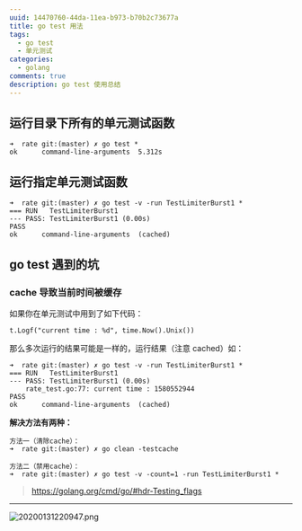 ```yaml
---
uuid: 14470760-44da-11ea-b973-b70b2c73677a
title: go test 用法
tags:
  - go test
  - 单元测试
categories:
  - golang
comments: true
description: go test 使用总结
---
```


## 运行目录下所有的单元测试函数
```
➜  rate git:(master) ✗ go test *                                    
ok      command-line-arguments  5.312s
```

## 运行指定单元测试函数
```
➜  rate git:(master) ✗ go test -v -run TestLimiterBurst1 *       
=== RUN   TestLimiterBurst1
--- PASS: TestLimiterBurst1 (0.00s)
PASS
ok      command-line-arguments  (cached)
```



<!--more-->

## go test 遇到的坑
### cache 导致当前时间被缓存

如果你在单元测试中用到了如下代码：
```
t.Logf("current time : %d", time.Now().Unix())
```

那么多次运行的结果可能是一样的，运行结果（注意 cached）如：
```
➜  rate git:(master) ✗ go test -v -run TestLimiterBurst1 *
=== RUN   TestLimiterBurst1
--- PASS: TestLimiterBurst1 (0.00s)
    rate_test.go:77: current time : 1580552944
PASS
ok      command-line-arguments  (cached)
```

**解决方法有两种：**
```
方法一（清除cache）：
➜  rate git:(master) ✗ go clean -testcache         

方法二（禁用cache）：  
➜  rate git:(master) ✗ go test -v -count=1 -run TestLimiterBurst1 *
```
> https://golang.org/cmd/go/#hdr-Testing_flags





---
![20200131220947.png](public/images/20200131220947.png)

<link rel="stylesheet" href="http://yandex.st/highlightjs/6.1/styles/default.min.css">
<script src="http://yandex.st/highlightjs/6.1/highlight.min.js"></script>
<script>
hljs.tabReplace = ' ';
hljs.initHighlightingOnLoad();
</script>

<!-- > 来源：[https://leunggeorge.github.io/](https://leunggeorge.github.io/)   -->
